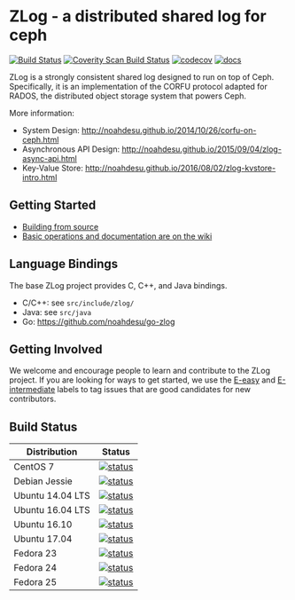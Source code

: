 # ZLog - a distributed shared log for ceph

[![Build Status](https://travis-ci.org/noahdesu/zlog.svg?branch=master)](https://travis-ci.org/noahdesu/zlog)
[![Coverity Scan Build Status](https://scan.coverity.com/projects/9894/badge.svg)](https://scan.coverity.com/projects/noahdesu-zlog)
[![codecov](https://codecov.io/gh/noahdesu/zlog/branch/master/graph/badge.svg)](https://codecov.io/gh/noahdesu/zlog)
[![docs](https://img.shields.io/badge/docs-latest-brightgreen.svg?style=flat)](https://noahdesu.github.io/zlog)

ZLog is a strongly consistent shared log designed to run on top of Ceph.
Specifically, it is an implementation of the CORFU protocol adapted for RADOS,
the distributed object storage system that powers Ceph.

More information:

* System Design: http://noahdesu.github.io/2014/10/26/corfu-on-ceph.html
* Asynchronous API Design: http://noahdesu.github.io/2015/09/04/zlog-async-api.html
* Key-Value Store: http://noahdesu.github.io/2016/08/02/zlog-kvstore-intro.html

## Getting Started

* [Building from source](http://noahdesu.github.io/zlog/#building-from-source)
* [Basic operations and documentation are on the wiki](http://noahdesu.github.io/zlog/api/)

## Language Bindings

The base ZLog project provides C, C++, and Java bindings.

* C/C++: see `src/include/zlog/`
* Java: see `src/java`
* Go: https://github.com/noahdesu/go-zlog

## Getting Involved

We welcome and encourage people to learn and contribute to the ZLog project. If you are looking for ways to get started, we use the [E-easy](https://github.com/noahdesu/zlog/issues?q=is%3Aissue+is%3Aopen+label%3AE-easy) and [E-intermediate](https://github.com/noahdesu/zlog/issues?q=is%3Aissue+is%3Aopen+label%3AE-intermediate) labels to tag issues that are good candidates for new contributors.

## Build Status

| Distribution     | Status |
| ------------     | ------ |
| CentOS 7         | [![status](https://badges.herokuapp.com/travis/noahdesu/zlog?env=DOCKER_IMAGE=centos:7&label=centos:7)](https://travis-ci.org/noahdesu/zlog) |
| Debian Jessie    | [![status](https://badges.herokuapp.com/travis/noahdesu/zlog?env=DOCKER_IMAGE=debian:jessie&label=debian:jessie)](https://travis-ci.org/noahdesu/zlog) |
| Ubuntu 14.04 LTS | [![status](https://badges.herokuapp.com/travis/noahdesu/zlog?env=DOCKER_IMAGE=ubuntu:trusty&label=ubuntu:trusty)](https://travis-ci.org/noahdesu/zlog) |
| Ubuntu 16.04 LTS | [![status](https://badges.herokuapp.com/travis/noahdesu/zlog?env=DOCKER_IMAGE=ubuntu:xenial&label=ubuntu:xenial)](https://travis-ci.org/noahdesu/zlog) |
| Ubuntu 16.10     | [![status](https://badges.herokuapp.com/travis/noahdesu/zlog?env=DOCKER_IMAGE=ubuntu:yakkety&label=ubuntu:yakkety)](https://travis-ci.org/noahdesu/zlog) |
| Ubuntu 17.04     | [![status](https://badges.herokuapp.com/travis/noahdesu/zlog?env=DOCKER_IMAGE=ubuntu:zesty&label=ubuntu:zesty)](https://travis-ci.org/noahdesu/zlog) |
| Fedora 23        | [![status](https://badges.herokuapp.com/travis/noahdesu/zlog?env=DOCKER_IMAGE=fedora:23&label=fedora:23)](https://travis-ci.org/noahdesu/zlog) |
| Fedora 24        | [![status](https://badges.herokuapp.com/travis/noahdesu/zlog?env=DOCKER_IMAGE=fedora:24&label=fedora:24)](https://travis-ci.org/noahdesu/zlog) |
| Fedora 25        | [![status](https://badges.herokuapp.com/travis/noahdesu/zlog?env=DOCKER_IMAGE=fedora:25&label=fedora:25)](https://travis-ci.org/noahdesu/zlog) |
